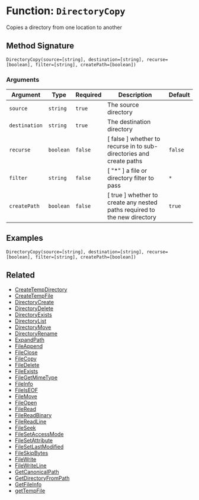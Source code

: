 [comment]: # (Note: This documentation is generated dynamically in the build process.  To modify the contents, change the javadoc on the _invoke method of the BIF class)

# Function: `DirectoryCopy`

Copies a directory from one location to another

## Method Signature
```
DirectoryCopy(source=[string], destination=[string], recurse=[boolean], filter=[string], createPath=[boolean])
```
### Arguments

| Argument | Type | Required | Description | Default |
|----------|------|----------|-------------|---------|
| `source` | `string` | `true` | The source directory |  |
| `destination` | `string` | `true` | The destination directory |  |
| `recurse` | `boolean` | `false` | [ false ] whether to recurse in to sub-directories and create paths | `false` |
| `filter` | `string` | `false` | [ "*" ] a file or directory filter to pass | `*` |
| `createPath` | `boolean` | `false` | [ true ] whether to create any nested paths required to the new directory | `true` |

## Examples

```
DirectoryCopy(source=[string], destination=[string], recurse=[boolean], filter=[string], createPath=[boolean])
```

## Related
  * [CreateTempDirectory](./CreateTempDirectory.md)
  * [CreateTempFile](./CreateTempFile.md)
  * [DirectoryCreate](./DirectoryCreate.md)
  * [DirectoryDelete](./DirectoryDelete.md)
  * [DirectoryExists](./DirectoryExists.md)
  * [DirectoryList](./DirectoryList.md)
  * [DirectoryMove](./DirectoryMove.md)
  * [DirectoryRename](./DirectoryRename.md)
  * [ExpandPath](./ExpandPath.md)
  * [FileAppend](./FileAppend.md)
  * [FileClose](./FileClose.md)
  * [FileCopy](./FileCopy.md)
  * [FileDelete](./FileDelete.md)
  * [FileExists](./FileExists.md)
  * [FileGetMimeType](./FileGetMimeType.md)
  * [FileInfo](./FileInfo.md)
  * [FileIsEOF](./FileIsEOF.md)
  * [FileMove](./FileMove.md)
  * [FileOpen](./FileOpen.md)
  * [FileRead](./FileRead.md)
  * [FileReadBinary](./FileReadBinary.md)
  * [FileReadLine](./FileReadLine.md)
  * [FileSeek](./FileSeek.md)
  * [FileSetAccessMode](./FileSetAccessMode.md)
  * [FileSetAttribute](./FileSetAttribute.md)
  * [FileSetLastModified](./FileSetLastModified.md)
  * [FileSkipBytes](./FileSkipBytes.md)
  * [FileWrite](./FileWrite.md)
  * [FileWriteLine](./FileWriteLine.md)
  * [GetCanonicalPath](./GetCanonicalPath.md)
  * [GetDirectoryFromPath](./GetDirectoryFromPath.md)
  * [GetFileInfo](./GetFileInfo.md)
  * [getTempFile](./getTempFile.md)
